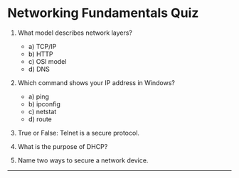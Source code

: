 # Networking Fundamentals Quiz

1. What model describes network layers?
   - a) TCP/IP
   - b) HTTP
   - c) OSI model
   - d) DNS

2. Which command shows your IP address in Windows?
   - a) ping
   - b) ipconfig
   - c) netstat
   - d) route

3. True or False: Telnet is a secure protocol.

4. What is the purpose of DHCP?

5. Name two ways to secure a network device.

---
